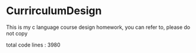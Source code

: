 # CurrirculumDesign
This is my c language course design homework, you can refer to, please do not copy

total code lines : 3980
